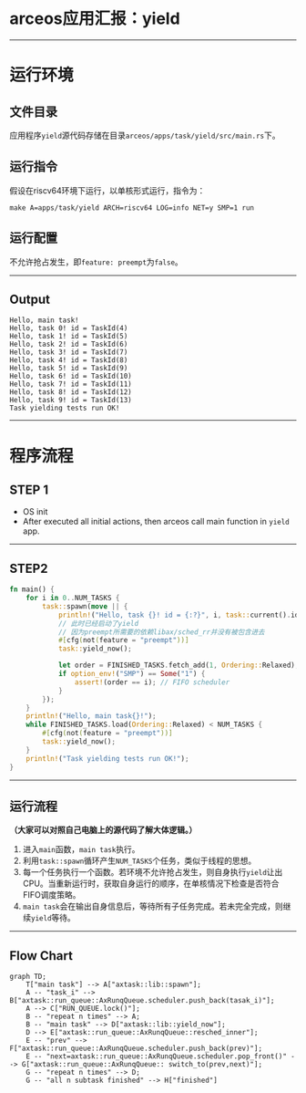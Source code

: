 # arceos应用汇报：yield

---
# 运行环境
## 文件目录
应用程序`yield`源代码存储在目录`arceos/apps/task/yield/src/main.rs`下。

## 运行指令
假设在riscv64环境下运行，以单核形式运行，指令为：
```shell
make A=apps/task/yield ARCH=riscv64 LOG=info NET=y SMP=1 run
```
## 运行配置
不允许抢占发生，即`feature: preempt`为`false`。

---
## Output
```shell
Hello, main task!
Hello, task 0! id = TaskId(4)
Hello, task 1! id = TaskId(5)
Hello, task 2! id = TaskId(6)
Hello, task 3! id = TaskId(7)
Hello, task 4! id = TaskId(8)
Hello, task 5! id = TaskId(9)
Hello, task 6! id = TaskId(10)
Hello, task 7! id = TaskId(11)
Hello, task 8! id = TaskId(12)
Hello, task 9! id = TaskId(13)
Task yielding tests run OK!
```

---
# 程序流程
## STEP 1
* OS init
* After executed all initial actions, then arceos call main function in `yield` app.

---
## STEP2
```rust
fn main() {
    for i in 0..NUM_TASKS {
        task::spawn(move || {
            println!("Hello, task {}! id = {:?}", i, task::current().id());
            // 此时已经启动了yield
            // 因为preempt所需要的依赖libax/sched_rr并没有被包含进去
            #[cfg(not(feature = "preempt"))]
            task::yield_now();

            let order = FINISHED_TASKS.fetch_add(1, Ordering::Relaxed);
            if option_env!("SMP") == Some("1") {
                assert!(order == i); // FIFO scheduler
            }
        });
    }
    println!("Hello, main task{}!");
    while FINISHED_TASKS.load(Ordering::Relaxed) < NUM_TASKS {
        #[cfg(not(feature = "preempt"))]
        task::yield_now();
    }
    println!("Task yielding tests run OK!");
}
```

---
## 运行流程
**（大家可以对照自己电脑上的源代码了解大体逻辑。）**
1. 进入`main`函数，`main task`执行。
2. 利用`task::spawn`循环产生`NUM_TASKS`个任务，类似于线程的思想。
3. 每一个任务执行一个函数。若环境不允许抢占发生，则自身执行`yield`让出CPU。当重新运行时，获取自身运行的顺序，在单核情况下检查是否符合FIFO调度策略。
4. `main task`会在输出自身信息后，等待所有子任务完成。若未完全完成，则继续`yield`等待。


---
## Flow Chart

```mermaid
graph TD;
    T["main task"] --> A["axtask::lib::spawn"];
    A -- "task_i" --> B["axtask::run_queue::AxRunqQueue.scheduler.push_back(tasak_i)"];
    A --> C["RUN_QUEUE.lock()"];
    B -- "repeat n times" --> A;
    B -- "main task" --> D["axtask::lib::yield_now"];
    D --> E["axtask::run_queue::AxRunqQueue::resched_inner"];
    E -- "prev" --> F["axtask::run_queue::AxRunqQueue.scheduler.push_back(prev)"];
    E -- "next=axtask::run_queue::AxRunqQueue.scheduler.pop_front()" --> G["axtask::run_queue::AxRunqQueue:: switch_to(prev,next)"];
    G -- "repeat n times" --> D;
    G -- "all n subtask finished" --> H["finished"]
```


